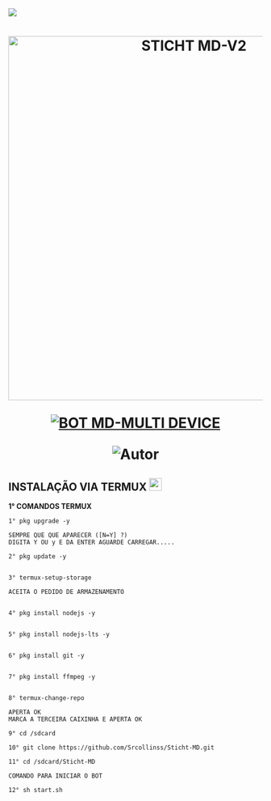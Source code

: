 <img src="https://readme-typing-svg.herokuapp.com?font=Fira+Code&pause=1000&color=0800AA&center=falso&vCenter=falso&width=435&lines=𝐎𝐈𝐈😀👋+𝐌𝐄𝐔+𝐍𝐎𝐌𝐄+𝐄+𝐒𝐓𝐈𝐂𝐇𝐓•𝐁𝐎𝐓;𝐄+𝐔𝐌+𝐏𝐑𝐀𝐙𝐄𝐑+𝐓𝐄𝐑+𝐕𝐂+𝐀𝐐𝐔𝐈🥰❤️❤🇧🇷️"> 

<h1 align="center">
<p>
<img src= "https://telegra.ph/file/5041a81eb560fd86d9f6b.jpg" alt="STICHT MD-V2" width="720">
</p>

<p align="center">
<a href="#"><img title="BOT MD-MULTI DEVICE" src="https://img.shields.io/badge/BOT MULTI DEVICE-red?&style=for-the-badge"></a>
</p>

<p align="center">
<img title="Autor" src="https://img.shields.io/badge/Autor-𝑺𝒓.𝑪𝒐𝒍𝒍𝒊𝒏𝒔-orange.svg?style=for-the-badge&logo=github"></a>

## INSTALAÇÃO VIA TERMUX <img src="https://user-images.githubusercontent.com/108157095/182052725-6568419a-6a9f-490a-85ea-90b94af694fe.png" height="25px">
**1° COMANDOS TERMUX**
```
1° pkg upgrade -y

SEMPRE QUE QUE APARECER ([N=Y] ?)
DIGITA Y OU y E DA ENTER AGUARDE CARREGAR.....

2° pkg update -y


3° termux-setup-storage

ACEITA O PEDIDO DE ARMAZENAMENTO 


4° pkg install nodejs -y


5° pkg install nodejs-lts -y


6° pkg install git -y


7° pkg install ffmpeg -y


8° termux-change-repo

APERTA OK
MARCA A TERCEIRA CAIXINHA E APERTA OK

9° cd /sdcard

10° git clone https://github.com/Srcollinss/Sticht-MD.git

11° cd /sdcard/Sticht-MD

COMANDO PARA INICIAR O BOT

12° sh start.sh
```
